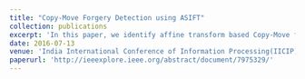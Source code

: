 ```yaml
---
title: "Copy-Move Forgery Detection using ASIFT"
collection: publications
excerpt: 'In this paper, we identify affine transform based Copy-Move forgeries in images. Copy-Move forgery is a type of image forgery where a portion of an image is pasted onto the same image so as alter its content. We compare the performance of ASIFT to that of SIFT in identifying such affine transformed copy-move forgeries. We show ASIFT outperforms SIFT in all of the test images, producing much larger number of keypoints per image and accurately identifying the forged regions.<br/>  DOI: [10.1109/IICIP.2016.7975329](https://doi.org/10.1109/IICIP.2016.7975329) '
date: 2016-07-13
venue: 'India International Conference of Information Processing(IICIP)'
paperurl: 'http://ieeexplore.ieee.org/abstract/document/7975329/'
---
```


